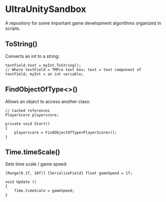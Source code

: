 # UltraUnitySandbox
A repository for some important game development algorithms organized in scripts.

## ToString()
Converts an int to a string:

    textField.text = myInt.ToString();
    // Where textField = TMPro text box; text = text component of textField; myInt = an int variable;
        
## FindObjectOfType<>()
Allows an object to access another class:

    // Cached references
    PlayerScore playerscore;

    private void Start()
    {
        playerscore = FindObjectOfType<PlayerScore>();
    }

## Time.timeScale()
Sets time scale / game speed:
    
    [Range(0.1f, 10f)] [SerializeField] float gameSpeed = 1f;

	void Update () 
    {
        Time.timeScale = gameSpeed;
    }
